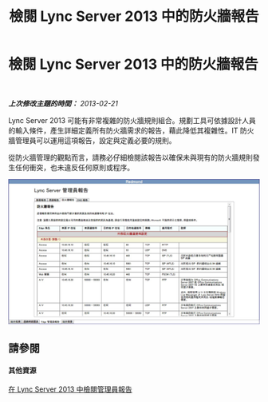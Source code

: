 ﻿---
title: 檢閱 Lync Server 2013 中的防火牆報告
TOCTitle: 檢閱 Lync Server 2013 中的防火牆報告
ms:assetid: 5ccc60b5-751a-425b-ab60-6885d3114c94
ms:mtpsurl: https://technet.microsoft.com/zh-tw/library/Gg558654(v=OCS.15)
ms:contentKeyID: 52056113
ms.date: 08/10/2015
mtps_version: v=OCS.15
ms.translationtype: HT
---

# 檢閱 Lync Server 2013 中的防火牆報告

 

_**上次修改主題的時間：** 2013-02-21_

Lync Server 2013 可能有非常複雜的防火牆規則組合。規劃工具可依據設計人員的輸入條件，產生詳細定義所有防火牆需求的報告，藉此降低其複雜性。IT 防火牆管理員可以運用這項報告，設定與定義必要的規則。

從防火牆管理的觀點而言，請務必仔細檢閱該報告以確保未與現有的防火牆規則發生任何衝突，也未違反任何原則或程序。

![防火牆管理員報告](images/Gg558654.575c1081-5849-45a2-b73c-ab96f55518c3(OCS.15).jpg "防火牆管理員報告")

## 請參閱

#### 其他資源

[在 Lync Server 2013 中檢閱管理員報告](lync-server-2013-reviewing-the-administrator-reports.md)

